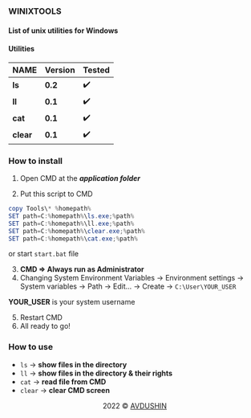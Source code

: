### WINIXTOOLS

#### List of unix utilities for Windows

#### Utilities

| NAME        | Version    |  Tested     |
| ----------- | -----------| ----- |
| **ls**      | **0.2**    |  :heavy_check_mark:
| **ll**      | **0.1**    |  :heavy_check_mark:
| **cat**     | **0.1**    |  :heavy_check_mark:
| **clear**   | **0.1**    |  :heavy_check_mark:

### How to install

1) Open CMD at the ***application folder***

2) Put this script to CMD
```powershell
copy Tools\* %homepath%
SET path=C:%homepath%\ls.exe;%path%
SET path=C:%homepath%\ll.exe;%path%
SET path=C:%homepath%\clear.exe;%path%
SET path=C:%homepath%\cat.exe;%path%
```

or start `start.bat` file 

3) **CMD => Always run as Administrator**
4) Changing System Environment Variables &rarr; Environment settings &rarr; System variables &rarr; Path &rarr; Edit... &rarr; Create &rarr; `C:\User\YOUR_USER`

**YOUR_USER** is your system username

5) Restart CMD
6) All ready to go!

### How to use

* `ls` &rarr; **show files in the directory**
* `ll` &rarr; **show files in the directory & their rights**
* `cat` &rarr; **read file from CMD**
* `clear` &rarr; **clear CMD screen**

<p align="center">2022 © <a href="https://github.com/Avdushin" target="_blank">AVDUSHIN</a></p>